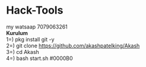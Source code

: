 # Hack-Tools
my  watsaap 7079063261
<br><b>Kurulum</b><br>
1=) pkg install git -y<br>
2=) git clone https://github.com/akashpatelking/Akash<br>
3=) cd Akash<br>
4=) bash start.sh 
#0000B0